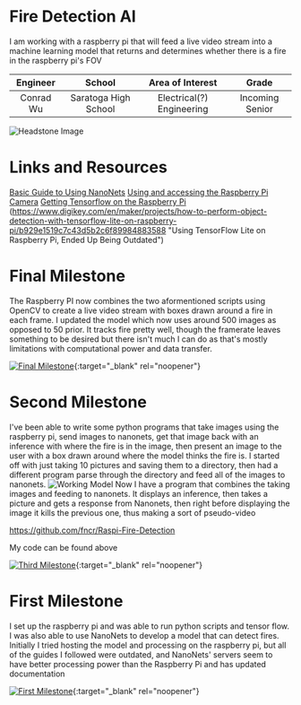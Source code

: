 ﻿# Fire Detection AI
I am working with a raspberry pi that will feed a live video stream into a machine learning model that returns and determines whether there is a fire in the raspberry pi's FOV

| **Engineer** | **School** | **Area of Interest** | **Grade** |
|:--:|:--:|:--:|:--:|
| Conrad Wu | Saratoga High School | Electrical(?) Engineering | Incoming Senior

![Headstone Image](https://cdn.discordapp.com/attachments/731991179599675602/855536300277891093/shimnzo.png)

# Links and Resources
[Basic Guide to Using NanoNets](https://medium.com/nanonets/how-to-easily-detect-objects-with-deep-learning-on-raspberrypi-225f29635c74)
[Using and accessing the Raspberry Pi Camera](https://picamera.readthedocs.io/en/release-1.13/recipes1.html) 
[Getting Tensorflow on the Raspberry Pi](https://www.makeuseof.com/tag/image-recognition-tensorflow-raspberry-pi/)
(https://www.digikey.com/en/maker/projects/how-to-perform-object-detection-with-tensorflow-lite-on-raspberry-pi/b929e1519c7c43d5b2c6f89984883588 "Using TensorFlow Lite on Raspberry Pi, Ended Up Being Outdated")



# Final Milestone
The Raspberry PI now combines the two aformentioned scripts using OpenCV to create a live video stream with boxes drawn around a fire in each frame. I updated the model which now uses around 500 images as opposed to 50 prior. It tracks fire pretty well, though the framerate leaves something to be desired but there isn't much I can do as that's mostly limitations with computational power and data transfer. 

[![Final Milestone](https://res.cloudinary.com/marcomontalbano/image/upload/v1612573869/video_to_markdown/images/youtube--F7M7imOVGug-c05b58ac6eb4c4700831b2b3070cd403.jpg )](https://www.youtube.com/watch?v=F7M7imOVGug&feature=emb_logo "Final Milestone"){:target="_blank" rel="noopener"}

# Second Milestone
I've been able to write some python programs that take images using the raspberry pi, send images to nanonets, get that image back with an inference with where the fire is in the image, then present an image to the user with a box drawn around where the model thinks the fire is. I started off with just taking 10 pictures and saving them to a directory, then had a different program parse through the directory and feed all of the images to nanonets.
![Working Model](https://lh5.googleusercontent.com/YndtX9mm7Z2gCPpmGnnn5Ced1T2f-rCcHEoLss_9mTI8EdraqtrYzcsTIL_J_p_krwyn7Jo32Tix7zVWPpEKQuXKuXDWFgWRHF6asyxhBpyg2tOkNjtM0ilNieRGVcIW2DXi8nVc)
Now I have a program that combines the taking images and feeding to nanonets. It displays an inference, then takes a picture and gets a response from Nanonets, then right before displaying the image it kills the previous one, thus making a sort of pseudo-video

https://github.com/fncr/Raspi-Fire-Detection

My code can be found above

[![Third Milestone](https://res.cloudinary.com/marcomontalbano/image/upload/v1612574014/video_to_markdown/images/youtube--y3VAmNlER5Y-c05b58ac6eb4c4700831b2b3070cd403.jpg)](https://www.youtube.com/watch?v=tQt0Xg7fepw "Second Milestone"){:target="_blank" rel="noopener"}
# First Milestone
I set up the raspberry pi and was able to run python scripts and tensor flow. I was also able to use NanoNets to develop a model that can detect fires. Initially I tried hosting the model and processing on the raspberry pi, but all of the guides I followed were outdated, and NanoNets' servers seem to have better processing power than the Raspberry Pi and has updated documentation

[![First Milestone]()](https://www.youtube.com/watch?v=HELhTF0Dyzc "First Milestone"){:target="_blank" rel="noopener"}

